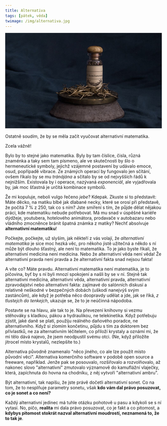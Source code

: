 ```yaml
---
title: Alternativa
tags: [pátek, věda]
twimage: /img/alternativa.jpg
---
```


![cover](/img/alternativa.jpg)

Ostatně soudím, že by se měla začít vyučovat alternativní matematika.

Zcela vážně!

Bylo by to stejné jako matematika. Byly by tam číslice, čisla, různá znaménka a taky sem tam písmeno, ale ve skutečnosti by šlo o hermeneutické symboly, jejichž vzájemné postavení by udávalo emoce, osud, popřípadě vibrace. Ze známých operací by fungovalo jen sčítání, ovšem říkalo by se mu _tránájána_ a sčítalo by se od nejvyšších řádů k nejnižším. Existovala by i operace, nazývaná _exponenciál_, ale vyjadřovala by, jak moc šťastná je určitá kombinace symbolů.

Že mi kopuluje, neboli vulgo řečeno _jebe_? Kdepak. Zkuste si to představit: Máte děcko, na matiku blbé jak dlabané necky, které se orosí při představě, že počítá 7 % z 250, tak co s ním? Jste smíření s tím, že půjde dělat nějakou práci, kde matematiku nebude potřebovat. Má mu snad v úspěšné kariéře dýdžeje, youtubera, hotelového animátora, prodavače v autobazaru nebo vládního zmocněnce bránit špatná známka z matiky? Nechť absolvuje **alternativní matematiku**!

Počkejte, počkejte, už slyším, jak někteří z vás volají, že _alternativní matematika_ je sice moc hezká věc, pro někoho jistě užitečná a někdo s ní může být dlouho šťastný, ale není to matematika. To je jako byste říkali, že alternativní medicína není medicína. Nebo že alternativní věda není věda! Že alternativní pravda není pravda a že alternativní fakta snad nejsou fakta!

A víte co? Máte pravdu. Alternativní matematika není matematika, je to píčovina, byť by s ní byli mnozí spokojení a našli by se v ní. Stejně tak alternativní medicína, alternativní věda, alternativní pravda, alternativní zpravodajství nebo alternativní fakta: zajímavé do salónních diskusí a relativně neškodné v bezpečných dobách (uškodí nanejvýš svým zastáncům), ale když je potřeba něco doopravdy udělat a jde, jak se říká, _z tlustejch do tenkejch_, ukazuje se, že to je neúčinná nápodoba.

Postavte se na hlavu, ale tak to je. Na převezení knihovny si vezmu stěhováky s kladkou, pákou a hydraulikou, ne telekinetika. Když potřebuju zjistit, jaké daně se platí, použiju reálného daňového poradce, ne alternativního. Když si zlomím končetinu, půjdu s tím za doktorem bez přívlastků, ne za alternativním léčitelem, co přiloží krystaly a oznámí mi, že mi tělo dává najevo, že jsem neodpustil svému otci. (Ne, když přiložíte jitrocel místo krystalů, nezlepšíte to.)

Alternativa původně znamenalo "něco jiného, co ale lze použít místo původní věci". Alternativa komerčního software v podobě open source a freeware, například. Jenže pak se posouvalo, rozšiřovalo a rozvolňovalo, až nakonec slovo "alternativní" zmutovalo významově do kamuflážní vlaječky, která, zapíchnuta do hovna na chodníku, z něj vytvoří "alternativní ambru".

Být alternativní, tak napíšu, že jste právě dočetli alternativní sonet. Co na tom, že to nesplňuje parametry sonetu, však **kdo vám dal právo posuzovat, co je sonet a co není?**

Každý alternativní jedinec má tuhle otázku pohotově u pasu a kdykoli se s ní vytasí. No, pičo, **realita** mi dala právo posuzovat, co je fakt a co pitomost, a **kdybys pitomost stokrát nazval alternativní moudrostí, neznamená to, že to tak je**.
